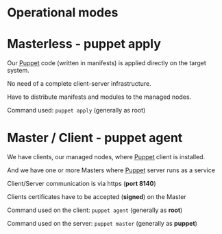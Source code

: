      
     
           
       
<h1>Operational modes</h1>
       
                            
<h1>Masterless - puppet apply</h1>
<p>Our <abbr title="Puppet automation tool">Puppet</abbr> code (written in manifests) is applied directly on the target system.</p>
<p>No need of a complete client-server infrastructure.</p>
<p>Have to distribute manifests and modules to the managed nodes.</p>
<p>Command used: <code><span class="java_plain">puppet&nbsp;apply</span></code> (generally as root)</p> 
<h1>Master / Client - puppet agent</h1>
<p>We have clients, our managed nodes, where <abbr title="Puppet automation tool">Puppet</abbr> client is installed.</p>
<p>And we have one or more Masters where <abbr title="Puppet automation tool">Puppet</abbr> server runs as a service</p>
<p>Client/Server communication is via https (<strong>port 8140</strong>)</p>
<p>Clients certificates have to be accepted (<strong>signed</strong>) on the Master</p>
<p>Command used on the client: <code><span class="java_plain">puppet&nbsp;agent</span></code> (generally as <strong>root</strong>)</p>
<p>Command used on the server: <code><span class="java_plain">puppet&nbsp;master</span></code> (generally as <strong>puppet</strong>)</p>
